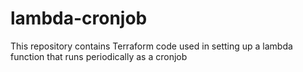 # lambda-cronjob
This repository contains Terraform code used in setting up a lambda function that runs periodically as a cronjob
